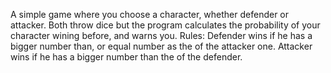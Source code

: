 A simple game where you choose a character, whether defender 
or attacker.
Both throw dice but the program calculates the probability of 
your character wining before, and warns you.
Rules:
Defender wins if he has a bigger number than, or equal number 
as the of the attacker one.
Attacker wins if he has a bigger number than the of the 
defender.

